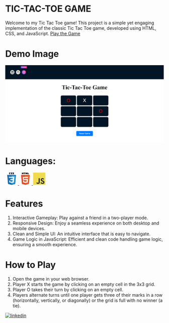 # TIC-TAC-TOE GAME
 Welcome to my Tic Tac Toe game! This project is a simple yet engaging implementation of the classic Tic Tac Toe game, developed using HTML, CSS, and JavaScript.
[Play the Game](https://tic-tac-toe-game-xi-weld.vercel.app/)

# Demo Image
![Demo Image](demo.png)

# Languages:
<p align="left"> 
  <a href="https://www.w3schools.com/css/" target="_blank" rel="noreferrer"> 
    <img src="https://raw.githubusercontent.com/devicons/devicon/master/icons/css3/css3-original-wordmark.svg" alt="css3" width="40" height="40"/> 
  </a> 
  <a href="https://www.w3.org/html/" target="_blank" rel="noreferrer"> 
    <img src="https://raw.githubusercontent.com/devicons/devicon/master/icons/html5/html5-original-wordmark.svg" alt="html5" width="40" height="40"/> 
  </a> 
  <a href="https://www.javascript.com/" target="_blank" rel="noreferrer"> 
    <img src="https://raw.githubusercontent.com/devicons/devicon/master/icons/javascript/javascript-original.svg" alt="javascript" width="40" height="40"/>
  </a>
</p>

# Features
1. Interactive Gameplay: Play against a friend in a two-player mode.
2. Responsive Design: Enjoy a seamless experience on both desktop and mobile devices.
3. Clean and Simple UI: An intuitive interface that is easy to navigate.
4. Game Logic in JavaScript: Efficient and clean code handling game logic, ensuring a smooth experience.
# How to Play
1. Open the game in your web browser.
2. Player X starts the game by clicking on an empty cell in the 3x3 grid.
3. Player O takes their turn by clicking on an empty cell.
4. Players alternate turns until one player gets three of their marks in a row (horizontally, vertically, or diagonally) or the grid is full with no winner (a tie).

[![linkedin](https://img.shields.io/badge/linkedin-0A66C2?style=for-the-badge&logo=linkedin&logoColor=white)](https://www.linkedin.com/in/khizarqamar/)